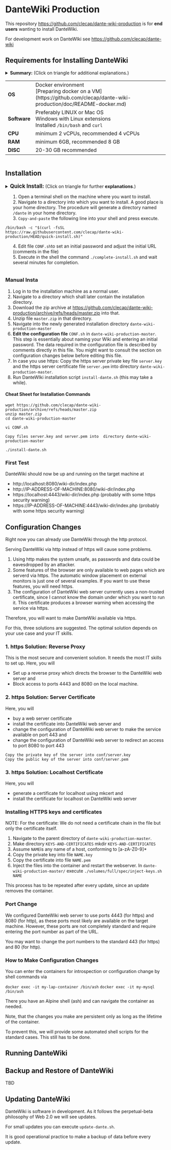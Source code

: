 # DanteWiki Production

This repository https://github.com/clecap/dante-wiki-production is for **end users** wanting to install DanteWiki.

For development work on DanteWIki see https://github.com/clecap/dante-wiki

## Requirements for Installing DanteWiki

<details>
<summary><b>Summary:</b> (Click on triangle for additional explanations.)

<table>
<tr><td><b>OS</b></td><td>Docker environment <br>
  [Preparing docker on a VM](https://github.com/clecap/dante-wiki-production/doc/README-docker.md)
</td></tr>
<tr><td><b>Software</b></td><td>Preferably LINUX or Mac OS <br> Windows with Linux extensions <br>
 Installed <code>/bin/bash</code> and <code>curl</code></td></tr>
<tr><td><b>CPU</b></td><td>minimum 2 vCPUs, recommended 4 vCPUs</td></tr>
<tr><td><b>RAM</b></td><td>minimum 6GB, recommended 8 GB</td></tr>
<tr><td><b>DISC</b></td><td>20-30 GB recommended</td></tr>
</table>
</summary>

DanteWiki is based on two Docker images, so you need a possibility to run Docker images. A traditional
docker server is fine, but DanteWiki will also run on medium-sized laptops. It consists of a web-server,
a PHP application process, which is a MediaWiki modification, and a number of latex processes. 
It uses extensive caching. It is not a microservice architecture and can make use of several CPUs
for speeding up reaction time.

We currently run the system on our development machine with 8 vCPUs, 8 GB Memory and 30 GB Disc
and we are studying performance to cut down on this.

</details>

## Installation


<details>
<summary><b style="font-size:larger">Quick Install:</b> (Click on triangle for further <b>explanations</b>.)

1. Open a terminal shell on the machine where you want to install.
2. Navigate to a directory into which you want to install. A good place is your home directory.
  The procedure will generate a directory named `/dante` in your home directory.
3. `Copy-and-paste` the following line into your shell and press execute.

```
/bin/bash -c "$(curl -fsSL https://raw.githubusercontent.com/clecap/dante-wiki-production/HEAD/quick-install.sh)"
```

4. Edit file `CONF.sh`to set an initial password and adjust the initial URL (comments in the file)
5. Execute in the shell the command `./complete-install.sh` and wait several minutes for completion.
</summary>

<div style="background-color:lightgrey">

##### Explanations:
`curl` will download an install script and `/bin/bash` will execute it on your machine.
<details>
<summary>Explanations of the curl parameters</summary>
<table>
<tr><td>-f</td><td>Fail silently on server errors.</td></tr>
<tr><td>-s</td><td>Do not show a progress meter.</td></tr>
<tr><td>-S</td><td>Show error messages on all other errors.</td></tr>
<tr><td>-L</td><td>Follow redirects when received from the server.</td></tr>
</table>
</details>

<details>
<summary>Explanation of what `quick-install.sh` does.</summary>

1.
2.
3.

</details>
<hr>

</details>
</div>


### Manual Insta

1. Log in to the installation machine as a normal user.
2. Navigate to a directory which shall later contain the installation directory.
2. Download the zip archive at https://github.com/clecap/dante-wiki-production/archive/refs/heads/master.zip into that.
3. Unzip file `master.zip` in that directory.
4. Navigate into the newly generated installation directory `dante-wiki-production-master`
5. **Edit the configuration file** `CONF.sh` in `dante-wiki-production-master`. 
  This step is essentially about naming your Wiki and entering an initial password.
  The data required in the configuration file is described by comments directly in this file. 
  You might want to consult the section on configuration changes below before editing this file.
6. In case you use https: Copy the https server private key file `server.key` and the https server certificate file `server.pem` 
into directory `dante-wiki-production-master`.
7. Run DanteWIki installation script `install-dante.sh` (this may take a while).

#### Cheat Sheet for Installation Commands

```
wget https://github.com/clecap/dante-wiki-production/archive/refs/heads/master.zip
unzip master.zip
cd dante-wiki-production-master

vi CONF.sh

Copy files server.key and server.pem into  directory dante-wiki-production-master

./install-dante.sh
```

### First Test

DanteWiki should now be up and running on the target machine at 

* http://localhost:8080/wiki-dir/index.php
* http://IP-ADDRESS-OF-MACHINE:8080/wiki-dir/index.php
* https://localhost:4443/wiki-dir/index.php (probably with some https security warning)
* https://IP-ADDRESS-OF-MACHINE:4443/wiki-dir/index.php (probably with some https security warning)

## Configuration Changes

Right now you can already use DanteWiki through the http protocol. 

Serving DanteWiki via http instead of https will cause some problems. 

1. Using http makes the system unsafe, as passwords and data could be eavesdropped by an attacker. 
2. Some features of the browser are only available to web pages which are serverd via https. 
  The automatic window placement on external monitors is just one of several examples.
  If you want to use these features, you will need https.
3. The configuration of DanteWiki web server currently uses a non-trusted certificate, since I cannot know
the domain under which you want to run it. This certificate produces a browser warning when accessing the service via https.

Therefore, you will want to make DanteWiki available via https. 

For this, three solutions are suggested. The optimal solution depends on your use case and your IT skills.

### 1. https Solution: Reverse Proxy

This is the most secure and convenient solution. It needs the most IT skills to set up.
Here, you will
* Set up a reverse proxy which directs the browser to the DanteWiki web server and
* Block access to ports 4443 and 8080 on the local machine.

### 2. https Solution: Server Certificate

Here, you will
* buy a web server certificate
* install the certificate into DanteWiki web server and
* change the configuration of DanteWiki web server to make the service available on port 443 and
* change the configuration of DanteWiki web server to redirect an access to port 8080 to port 443

```
Copy the private key of the server into conf/server.key
Copy the public key of the server into conf/server.pem
```


### 3. https Solution: Localhost Certificate

Here, you will
* generate a certificate for localhost using mkcert and
* install the certificate for localhost on DanteWiki web server


### Installing HTTPS keys and certificates

NOTE: For the certificate: We do not need a certificate chain in the file but only the certificate itself.

1. Navigate to the parent directory of `dante-wiki-production-master`.
2. Make directory `KEYS-AND-CERTIFICATES`
  mkdir `KEYS-AND-CERTIFICATES`
3. Assume `NAME`is any name of a host, conforming to [a-zA-Z0-9]*
4. Copy the private key into file `NAME.key`
4. Copy the certificate into file `NAME.pem`
5. Inject the files into the container and restart the webserver.
 In `dante-wiki-production-master/` execute `./volumes/full/spec/inject-keys.sh  NAME`

This process has to be repeated after every update, since an update removes the container.


### Port Change

We configured DanteWiki web server to use ports 4443 (for https) and 8080 (for http), as these ports most likely are
available on the target machine. However, these ports are not completely standard and require entering the port
number as part of the URL.

You may want to change the port numbers to the standard 443 (for https) and 80 (for http).

### How to Make Configuration Changes

You can enter the containers for introspection or configuration change by shell commands via

`docker exec -it my-lap-container /bin/ash`
`docker exec -it my-mysql /bin/ash`

There you have an Alpine shell (ash) and can navigate the container as needed.

Note, that the changes you make are persistent only as long as the lifetime of the container.

To prevent this, we will provide some automated shell scripts for the standard cases. This still has to be done.


## Running DanteWiki




## Backup and Restore of DanteWiki

TBD

## Updating DanteWiki

DanteWiki is software in development. As it follows the perpetual-beta philosophy of Web 2.0 we will see updates.

For small updates you can execute `update-dante.sh`. 

It is good operational practice to make a backup of data before every update.
